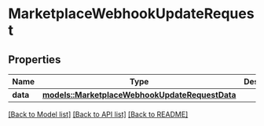 # MarketplaceWebhookUpdateRequest

## Properties

Name | Type | Description | Notes
------------ | ------------- | ------------- | -------------
**data** | [**models::MarketplaceWebhookUpdateRequestData**](MarketplaceWebhookUpdateRequest_data.md) |  | 

[[Back to Model list]](../README.md#documentation-for-models) [[Back to API list]](../README.md#documentation-for-api-endpoints) [[Back to README]](../README.md)


